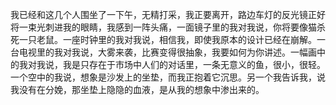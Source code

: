 我已经和这几个人围坐了一下午，无精打采，我正要离开，路边车灯的反光镜正好将一束光刺进我的眼睛，我感到一阵头痛，一面镜子里的我对我说，你将要像猫杀死一只老鼠。一座时钟里的我对我说，相信我，即使我原本的设计已经在崩解。一台电视里的我对我说，大雾来袭，比赛变得很抽象，我要如何为你讲述。一幅画中的我对我说，我是只存在于市场中人们的对话里，一条无意义的鱼，很小，很轻。一个空中的我说，想象是沙发上的坐垫，而我正抱着它沉思。另一个我告诉我，说我没有在分娩，那坐垫上隐隐的血液，是从我的想象中渗出来的。